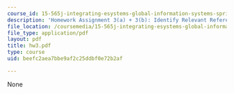 ```yaml
---
course_id: 15-565j-integrating-esystems-global-information-systems-spring-2002
description: 'Homework Assignment 3(a) + 3(b): Identify Relevant References'
file_location: /coursemedia/15-565j-integrating-esystems-global-information-systems-spring-2002/beefc2aea7bbe9af2c25ddbf0e72b2af_hw3.pdf
file_type: application/pdf
layout: pdf
title: hw3.pdf
type: course
uid: beefc2aea7bbe9af2c25ddbf0e72b2af

---
```

None